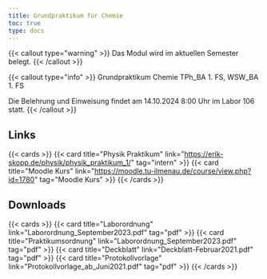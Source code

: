 ```yaml
---
title: Grundpraktikum für Chemie
toc: true
type: docs
---
```




{{< callout type="warning" >}}
Das Modul wird im aktuellen Semester belegt.
{{< /callout >}}


{{< callout type="info" >}}
Grundpraktikum Chemie TPh_BA 1. FS, WSW_BA 1. FS

Die Belehrung und Einweisung findet am 14.10.2024 8:00 Uhr im Labor 106 statt.
{{< /callout >}}

## Links

{{< cards >}}
{{< card title="Physik Praktikum" link="https://erik-skopp.de/physik/physik_praktikum_1/" tag="intern" >}}
{{< card title="Moodle Kurs" link="https://moodle.tu-ilmenau.de/course/view.php?id=1780" tag="Moodle Kurs" >}}
{{< /cards >}}

## Downloads

{{< cards >}}
{{< card title="Laborordnung" link="Laborordnung_September2023.pdf" tag="pdf" >}}
{{< card title="Praktikumsordnung" link="Laborordnung_September2023.pdf" tag="pdf" >}}
{{< card title="Deckblatt" link="Deckblatt-Februar2021.pdf" tag="pdf" >}}
{{< card title="Protokollvorlage" link="Protokollvorlage_ab_Juni2021.pdf" tag="pdf" >}}
{{< /cards >}}


